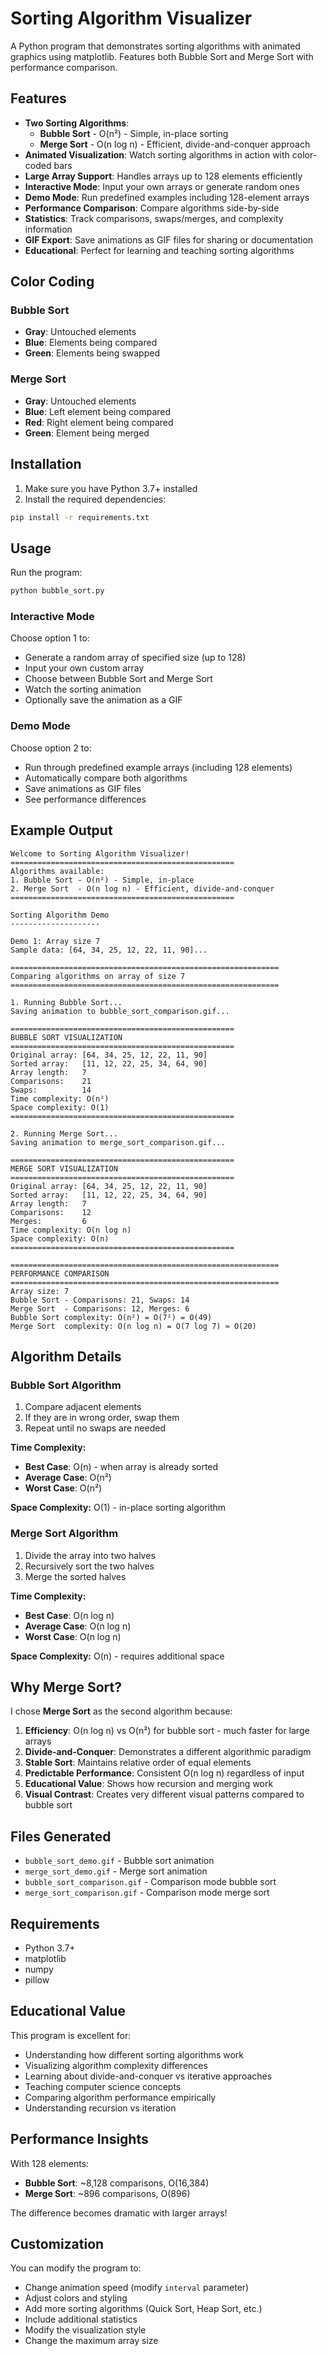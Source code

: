 # Sorting Algorithm Visualizer

A Python program that demonstrates sorting algorithms with animated graphics using matplotlib. Features both Bubble Sort and Merge Sort with performance comparison.

## Features

- **Two Sorting Algorithms**: 
  - **Bubble Sort** - O(n²) - Simple, in-place sorting
  - **Merge Sort** - O(n log n) - Efficient, divide-and-conquer approach
- **Animated Visualization**: Watch sorting algorithms in action with color-coded bars
- **Large Array Support**: Handles arrays up to 128 elements efficiently
- **Interactive Mode**: Input your own arrays or generate random ones
- **Demo Mode**: Run predefined examples including 128-element arrays
- **Performance Comparison**: Compare algorithms side-by-side
- **Statistics**: Track comparisons, swaps/merges, and complexity information
- **GIF Export**: Save animations as GIF files for sharing or documentation
- **Educational**: Perfect for learning and teaching sorting algorithms

## Color Coding

### Bubble Sort
- **Gray**: Untouched elements
- **Blue**: Elements being compared
- **Green**: Elements being swapped

### Merge Sort
- **Gray**: Untouched elements
- **Blue**: Left element being compared
- **Red**: Right element being compared
- **Green**: Element being merged

## Installation

1. Make sure you have Python 3.7+ installed
2. Install the required dependencies:

```bash
pip install -r requirements.txt
```

## Usage

Run the program:

```bash
python bubble_sort.py
```

### Interactive Mode
Choose option 1 to:
- Generate a random array of specified size (up to 128)
- Input your own custom array
- Choose between Bubble Sort and Merge Sort
- Watch the sorting animation
- Optionally save the animation as a GIF

### Demo Mode
Choose option 2 to:
- Run through predefined example arrays (including 128 elements)
- Automatically compare both algorithms
- Save animations as GIF files
- See performance differences

## Example Output

```
Welcome to Sorting Algorithm Visualizer!
==================================================
Algorithms available:
1. Bubble Sort - O(n²) - Simple, in-place
2. Merge Sort  - O(n log n) - Efficient, divide-and-conquer
==================================================

Sorting Algorithm Demo
--------------------

Demo 1: Array size 7
Sample data: [64, 34, 25, 12, 22, 11, 90]...

============================================================
Comparing algorithms on array of size 7
============================================================

1. Running Bubble Sort...
Saving animation to bubble_sort_comparison.gif...

==================================================
BUBBLE SORT VISUALIZATION
==================================================
Original array: [64, 34, 25, 12, 22, 11, 90]
Sorted array:   [11, 12, 22, 25, 34, 64, 90]
Array length:   7
Comparisons:    21
Swaps:          14
Time complexity: O(n²)
Space complexity: O(1)
==================================================

2. Running Merge Sort...
Saving animation to merge_sort_comparison.gif...

==================================================
MERGE SORT VISUALIZATION
==================================================
Original array: [64, 34, 25, 12, 22, 11, 90]
Sorted array:   [11, 12, 22, 25, 34, 64, 90]
Array length:   7
Comparisons:    12
Merges:         6
Time complexity: O(n log n)
Space complexity: O(n)
==================================================

============================================================
PERFORMANCE COMPARISON
============================================================
Array size: 7
Bubble Sort - Comparisons: 21, Swaps: 14
Merge Sort  - Comparisons: 12, Merges: 6
Bubble Sort complexity: O(n²) = O(7²) = O(49)
Merge Sort  complexity: O(n log n) = O(7 log 7) ≈ O(20)
```

## Algorithm Details

### Bubble Sort Algorithm
1. Compare adjacent elements
2. If they are in wrong order, swap them
3. Repeat until no swaps are needed

**Time Complexity:**
- **Best Case**: O(n) - when array is already sorted
- **Average Case**: O(n²)
- **Worst Case**: O(n²)

**Space Complexity:** O(1) - in-place sorting algorithm

### Merge Sort Algorithm
1. Divide the array into two halves
2. Recursively sort the two halves
3. Merge the sorted halves

**Time Complexity:**
- **Best Case**: O(n log n)
- **Average Case**: O(n log n)
- **Worst Case**: O(n log n)

**Space Complexity:** O(n) - requires additional space

## Why Merge Sort?

I chose **Merge Sort** as the second algorithm because:

1. **Efficiency**: O(n log n) vs O(n²) for bubble sort - much faster for large arrays
2. **Divide-and-Conquer**: Demonstrates a different algorithmic paradigm
3. **Stable Sort**: Maintains relative order of equal elements
4. **Predictable Performance**: Consistent O(n log n) regardless of input
5. **Educational Value**: Shows how recursion and merging work
6. **Visual Contrast**: Creates very different visual patterns compared to bubble sort

## Files Generated

- `bubble_sort_demo.gif` - Bubble sort animation
- `merge_sort_demo.gif` - Merge sort animation
- `bubble_sort_comparison.gif` - Comparison mode bubble sort
- `merge_sort_comparison.gif` - Comparison mode merge sort

## Requirements

- Python 3.7+
- matplotlib
- numpy
- pillow

## Educational Value

This program is excellent for:
- Understanding how different sorting algorithms work
- Visualizing algorithm complexity differences
- Learning about divide-and-conquer vs iterative approaches
- Teaching computer science concepts
- Comparing algorithm performance empirically
- Understanding recursion vs iteration

## Performance Insights

With 128 elements:
- **Bubble Sort**: ~8,128 comparisons, O(16,384)
- **Merge Sort**: ~896 comparisons, O(896)

The difference becomes dramatic with larger arrays!

## Customization

You can modify the program to:
- Change animation speed (modify `interval` parameter)
- Adjust colors and styling
- Add more sorting algorithms (Quick Sort, Heap Sort, etc.)
- Include additional statistics
- Modify the visualization style
- Change the maximum array size 